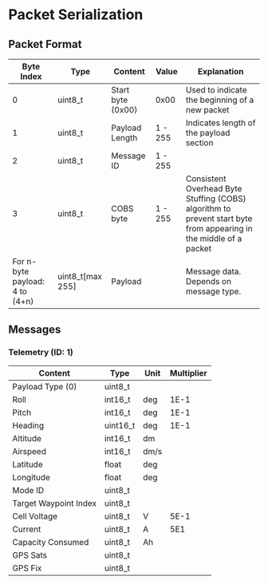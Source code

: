 # Packet Serialization

## Packet Format

| Byte Index | Type | Content                           | Value   | Explanation |
|   -    |-   | --------------------------------- | ------- | - |
| 0        |  uint8_t | Start byte (0x00)                 | 0x00 | Used to indicate the beginning of a new packet |
| 1          | uint8_t| Payload Length                    | 1 - 255 | Indicates length of the payload section |
| 2           | uint8_t | Message ID | 1 - 255 | |
| 3          |  uint8_t| COBS byte | 1 - 255 | Consistent Overhead Byte Stuffing (COBS) algorithm to prevent start byte from appearing in the middle of a packet |
| For n-byte payload: 4 to (4+n)  | uint8_t[max 255]       | Payload   |       |  Message data. Depends on message type. |

## Messages

### Telemetry (ID: 1)

| Content          | Type     | Unit | Multiplier |
| ---------------- | -------- | ---- | ---------- |
| Payload Type (0) | uint8_t  |
| Roll             | int16_t  | deg  | 1E-1       |
| Pitch            | int16_t  | deg  | 1E-1       |
| Heading          | uint16_t | deg  | 1E-1       |
| Altitude         | int16_t  | dm   |            |
| Airspeed         | int16_t  | dm/s | |
| Latitude         | float    | deg  |         |
| Longitude        | float    | deg  |
| Mode ID          | uint8_t  |      |
| Target Waypoint Index | uint8_t |  |            |
| Cell Voltage     | uint8_t  | V    | 5E-1       |
| Current          | uint8_t  | A    | 5E1        |
| Capacity Consumed | uint8_t | Ah   | |
| GPS Sats | uint8_t |  | |
| GPS Fix | uint8_t | | | 

